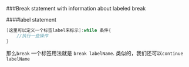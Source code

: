 ###Break statement with information about labeled break


####label statement

````swift
[这里可以定义一个标签label来标示]:while 条件{
	//执行一些操作
}
````

那么`break` 一个标签用法就是 `break labelName`.
类似的，我们还可以`continue labelName`


